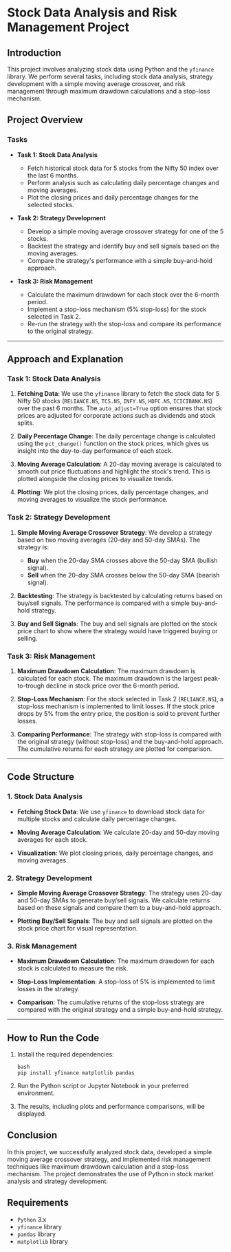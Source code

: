 # **Stock Data Analysis and Risk Management Project**

## **Introduction**

This project involves analyzing stock data using Python and the `yfinance` library. We perform several tasks, including stock data analysis, strategy development with a simple moving average crossover, and risk management through maximum drawdown calculations and a stop-loss mechanism.

## **Project Overview**

### **Tasks**

- **Task 1: Stock Data Analysis**
  - Fetch historical stock data for 5 stocks from the Nifty 50 index over the last 6 months.
  - Perform analysis such as calculating daily percentage changes and moving averages.
  - Plot the closing prices and daily percentage changes for the selected stocks.

- **Task 2: Strategy Development**
  - Develop a simple moving average crossover strategy for one of the 5 stocks.
  - Backtest the strategy and identify buy and sell signals based on the moving averages.
  - Compare the strategy's performance with a simple buy-and-hold approach.

- **Task 3: Risk Management**
  - Calculate the maximum drawdown for each stock over the 6-month period.
  - Implement a stop-loss mechanism (5% stop-loss) for the stock selected in Task 2.
  - Re-run the strategy with the stop-loss and compare its performance to the original strategy.

---

## **Approach and Explanation**

### **Task 1: Stock Data Analysis**

1. **Fetching Data**: 
   We use the `yfinance` library to fetch the stock data for 5 Nifty 50 stocks (`RELIANCE.NS`, `TCS.NS`, `INFY.NS`, `HDFC.NS`, `ICICIBANK.NS`) over the past 6 months. The `auto_adjust=True` option ensures that stock prices are adjusted for corporate actions such as dividends and stock splits.

2. **Daily Percentage Change**:
   The daily percentage change is calculated using the `pct_change()` function on the stock prices, which gives us insight into the day-to-day performance of each stock.

3. **Moving Average Calculation**:
   A 20-day moving average is calculated to smooth out price fluctuations and highlight the stock's trend. This is plotted alongside the closing prices to visualize trends.

4. **Plotting**:
   We plot the closing prices, daily percentage changes, and moving averages to visualize the stock performance.

### **Task 2: Strategy Development**

1. **Simple Moving Average Crossover Strategy**:
   We develop a strategy based on two moving averages (20-day and 50-day SMAs). The strategy is:
   - **Buy** when the 20-day SMA crosses above the 50-day SMA (bullish signal).
   - **Sell** when the 20-day SMA crosses below the 50-day SMA (bearish signal).
   
2. **Backtesting**:
   The strategy is backtested by calculating returns based on buy/sell signals. The performance is compared with a simple buy-and-hold strategy.

3. **Buy and Sell Signals**:
   The buy and sell signals are plotted on the stock price chart to show where the strategy would have triggered buying or selling.

### **Task 3: Risk Management**

1. **Maximum Drawdown Calculation**:
   The maximum drawdown is calculated for each stock. The maximum drawdown is the largest peak-to-trough decline in stock price over the 6-month period.

2. **Stop-Loss Mechanism**:
   For the stock selected in Task 2 (`RELIANCE.NS`), a stop-loss mechanism is implemented to limit losses. If the stock price drops by 5% from the entry price, the position is sold to prevent further losses.

3. **Comparing Performance**:
   The strategy with stop-loss is compared with the original strategy (without stop-loss) and the buy-and-hold approach. The cumulative returns for each strategy are plotted for comparison.

---

## **Code Structure**

### **1. Stock Data Analysis**

- **Fetching Stock Data**:
   We use `yfinance` to download stock data for multiple stocks and calculate daily percentage changes.

- **Moving Average Calculation**:
   We calculate 20-day and 50-day moving averages for each stock.

- **Visualization**:
   We plot closing prices, daily percentage changes, and moving averages.

### **2. Strategy Development**

- **Simple Moving Average Crossover Strategy**:
   The strategy uses 20-day and 50-day SMAs to generate buy/sell signals. We calculate returns based on these signals and compare them to a buy-and-hold approach.

- **Plotting Buy/Sell Signals**:
   The buy and sell signals are plotted on the stock price chart for visual representation.

### **3. Risk Management**

- **Maximum Drawdown Calculation**:
   The maximum drawdown for each stock is calculated to measure the risk.

- **Stop-Loss Implementation**:
   A stop-loss of 5% is implemented to limit losses in the strategy.

- **Comparison**:
   The cumulative returns of the stop-loss strategy are compared with the original strategy and a simple buy-and-hold strategy.

---

## **How to Run the Code**

1. Install the required dependencies:
   ```
   bash
   pip install yfinance matplotlib pandas
   ```
2. Run the Python script or Jupyter Notebook in your preferred environment.

3. The results, including plots and performance comparisons, will be displayed.

## Conclusion

In this project, we successfully analyzed stock data, developed a simple moving average crossover strategy, and implemented risk management techniques like maximum drawdown calculation and a stop-loss mechanism. The project demonstrates the use of Python in stock market analysis and strategy development.

## Requirements
-   `Python` 3.x
-   `yfinance` library
-   `pandas` library
-   `matplotlib` library



